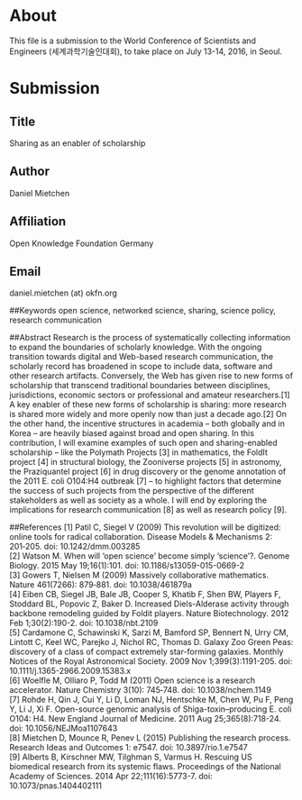 # About
This file is a submission to the World Conference of Scientists and Engineers (세계과학기술인대회), to take place on July 13-14, 2016, in Seoul.

# Submission

## Title
Sharing as an enabler of scholarship

## Author 
Daniel Mietchen

## Affiliation
Open Knowledge Foundation Germany

## Email
daniel.mietchen (at) okfn.org

##Keywords
open science, networked science, sharing, science policy, research communication

##Abstract
Research is the process of systematically collecting information to expand the boundaries of scholarly knowledge. With the ongoing transition towards digital and Web-based research communication, the scholarly record has broadened in scope to include data, software and other research artifacts. Conversely, the Web has given rise to new forms of scholarship that transcend traditional boundaries between disciplines, jurisdictions, economic sectors or professional and amateur researchers.[1] 
A key enabler of these new forms of scholarship is sharing: more research is shared more widely and more openly now than just a decade ago.[2] On the other hand, the incentive structures in academia – both globally and in Korea – are heavily biased against broad and open sharing.
In this contribution, I will examine examples of such open and sharing-enabled scholarship –  like the Polymath Projects [3] in mathematics, the FoldIt project [4] in structural biology, the Zooniverse projects [5] in astronomy, the Praziquantel project [6] in drug discovery or the genome annotation of the 2011 E. coli O104:H4 outbreak [7] – to highlight factors that determine the success of such projects from the perspective of the different stakeholders as well as society as a whole. I will end by exploring the implications for research communication [8] as well as research policy [9].


##References
[1] Patil C, Siegel V (2009) This revolution will be digitized: online tools for radical collaboration. Disease Models & Mechanisms 2: 201‑205. doi: 10.1242/dmm.003285  
[2] Watson M. When will ‘open science’ become simply ‘science’?. Genome Biology. 2015 May 19;16(1):101. doi: 10.1186/s13059-015-0669-2  
[3] Gowers T, Nielsen M (2009) Massively collaborative mathematics. Nature 461(7266): 879‑881. doi: 10.1038/461879a  
[4] Eiben CB, Siegel JB, Bale JB, Cooper S, Khatib F, Shen BW, Players F, Stoddard BL, Popovic Z, Baker D. Increased Diels-Alderase activity through backbone remodeling guided by Foldit players. Nature Biotechnology. 2012 Feb 1;30(2):190-2. doi: 10.1038/nbt.2109  
[5] Cardamone C, Schawinski K, Sarzi M, Bamford SP, Bennert N, Urry CM, Lintott C, Keel WC, Parejko J, Nichol RC, Thomas D. Galaxy Zoo Green Peas: discovery of a class of compact extremely star-forming galaxies. Monthly Notices of the Royal Astronomical Society. 2009 Nov 1;399(3):1191-205. doi: 10.1111/j.1365-2966.2009.15383.x  
[6] Woelfle M, Olliaro P, Todd M (2011) Open science is a research accelerator. Nature Chemistry 3(10): 745‑748. doi: 10.1038/nchem.1149  
[7] Rohde H, Qin J, Cui Y, Li D, Loman NJ, Hentschke M, Chen W, Pu F, Peng Y, Li J, Xi F. Open-source genomic analysis of Shiga-toxin–producing E. coli O104: H4. New England Journal of Medicine. 2011 Aug 25;365(8):718-24. doi: 10.1056/NEJMoa1107643  
[8] Mietchen D, Mounce R, Penev L (2015) Publishing the research process. Research Ideas and Outcomes 1: e7547. doi: 10.3897/rio.1.e7547  
[9] Alberts B, Kirschner MW, Tilghman S, Varmus H. Rescuing US biomedical research from its systemic flaws. Proceedings of the National Academy of Sciences. 2014 Apr 22;111(16):5773-7. doi: 10.1073/pnas.1404402111



